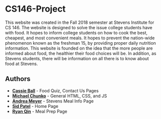 # CS146-Project

This website was created in the Fall 2018 semester at Stevens Institute for CS 146. 
The website is designed to solve the issue college students have with food. It hopes to inform college students on how to cook the best, cheapest, and most convenient meals. 
It hopes to prevent the nation-wide phenomenon known as the freshman 15, by providing proper daily nutrition information. 
This website is founded on the idea that the more people are informed about food, the healthier their food choices will be. 
In addition, as Stevens students, there will be information on all there is to know about food at Stevens.

## Authors
* **[Cassie Ball](https://github.com/cball35)** - Food Quiz, Contact Us Pages
* **[Michael Chunko](https://github.com/MikeChunko)** - General HTML, CSS, and JS 
* **[Andrea Meyer](https://github.com/ameyer2145)** - Stevens Meal Info Page
* **[Sid Patel](https://github.com/Sypatel18)** - Home Page
* **[Ryan Qin](https://github.com/rqin00)** - Meal Prep Page
